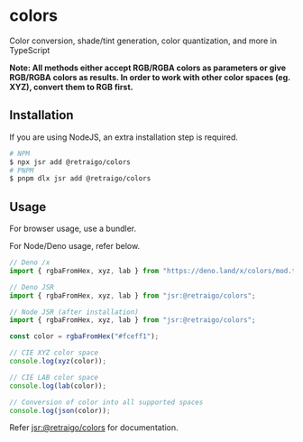 # colors

Color conversion, shade/tint generation, color quantization, and more in TypeScript

**Note: All methods either accept RGB/RGBA colors as parameters or give RGB/RGBA colors as results. In order to work with other color spaces (eg. XYZ), convert them to RGB first.**

## Installation

If you are using NodeJS, an extra installation step is required.

```sh
# NPM
$ npx jsr add @retraigo/colors
# PNPM
$ pnpm dlx jsr add @retraigo/colors
```

## Usage

For browser usage, use a bundler.

For Node/Deno usage, refer below.

```ts
// Deno /x
import { rgbaFromHex, xyz, lab } from "https://deno.land/x/colors/mod.ts";

// Deno JSR
import { rgbaFromHex, xyz, lab } from "jsr:@retraigo/colors";

// Node JSR (after installation)
import { rgbaFromHex, xyz, lab } from "jsr:@retraigo/colors";

const color = rgbaFromHex("#fceff1");

// CIE XYZ color space
console.log(xyz(color));

// CIE LAB color space
console.log(lab(color));

// Conversion of color into all supported spaces
console.log(json(color));
```

Refer [jsr:@retraigo/colors](https://jsr.io/@retraigo/colors) for documentation.
